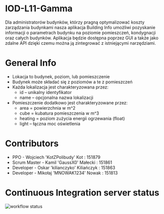 # IOD-L11-Gamma
Dla administratorów budynków, którzy pragną optymalizować koszty zarządzania budynkami  nasza aplikacja Building Info umożliwi pozyskanie informacji o parametrach budynku na poziomie pomieszczeń, kondygnacji oraz całych budynków. Aplikacja będzie dostępna poprzez GUI a także jako zdalne API dzięki czemu można ją zintegrować z istniejącymi narzędziami.

# General Info
- Lokacja to budynek, poziom, lub pomieszczenie
- Budynek może składać się z poziomów a te z pomieszczeń
- Każda lokalizacja jest charakteryzowana przez:
   * id – unikalny identyfikator
   * name – opcjonalna nazwa lokalizacji
- Pomieszczenie dodatkowo jest charakteryzowane przez:
   * area = powierzchnia w m^2
   * cube = kubatura pomieszczenia w m^3
   * heating = poziom zużycia energii ogrzewania (float)
   * light – łączna moc oświetlenia


# Contributors

- PPO - Wojciech 'KotZPolibudy' Kot : 151879
- Scrum Master - Kamil 'GaussX0' Małecki : 151861
- Developer - Oskar 'kilianczyko' Kiliańczyk : 151863 
- Developer - Mikołaj 'MNOWAK1234' Nowak : 151813

# Continuous Integration server status
![workflow status](https://github.com/KotZPolibudy/IOD-L11-Gamma/actions/workflows/ci.yml/badge.svg)
